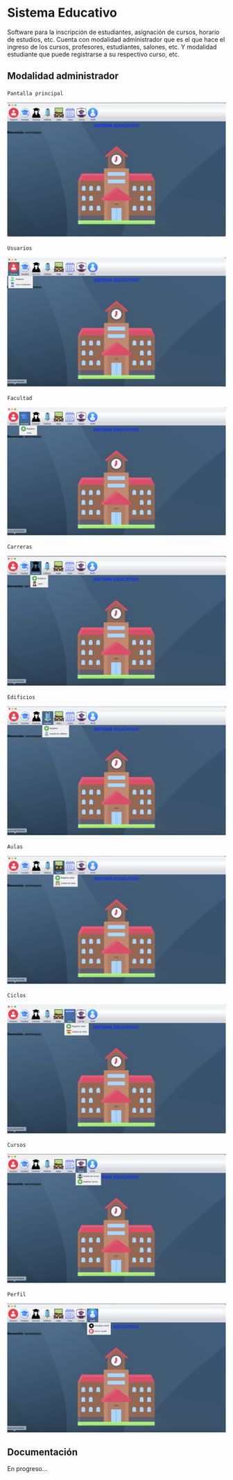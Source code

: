 # Sistema Educativo
Software para la inscripción de estudiantes, asignación de cursos, horario de estudios,
etc. Cuenta con modalidad administrador que es el que hace el ingreso de los cursos, profesores, estudiantes, salones, etc.
Y modalidad estudiante que puede registrarse a su respectivo curso, etc. 

## Modalidad administrador
<code>Pantalla principal</code>

![Imagen 1](imagen-proyecto/1.webp)

<code>Usuarios</code>

![Imagen 2](imagen-proyecto/2.webp)

<code>Facultad</code>

![Imagen 3](imagen-proyecto/3.webp)

<code>Carreras</code>

![Imagen 4](imagen-proyecto/4.webp)

<code>Edificios</code>

![Imagen 5](imagen-proyecto/5.webp)

<code>Aulas</code>

![Imagen 6](imagen-proyecto/6.webp)

<code>Ciclos</code>

![Imagen 7](imagen-proyecto/7.webp)

<code>Cursos</code>

![Imagen 8](imagen-proyecto/8.webp)

<code>Perfil</code>

![Imagen 9](imagen-proyecto/9.webp)

## Documentación
En progreso...
